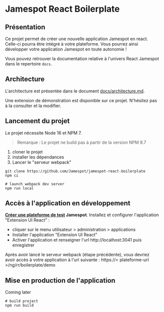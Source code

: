 # Jamespot React Boilerplate

## Présentation

Ce projet permet de créer une nouvelle application Jamespot en react. Celle-ci pourra être intégré à votre plateforme. Vous pourrez ainsi développer votre application Jamespot en toute autonomie !

Vous pouvez retrouver la documentation relative à l'univers React Jamespot dans le repertoire `docs`.

## Architecture

L'architecture est présentée dans le document [docs/architecture.md](docs/architecture.md).

Une extension de démonstration est disponible sur ce projet. N'hésitez pas à la consulter et la modifier.

## Lancement du projet

Le projet nécessite Node 16 et NPM 7.

> Remarque : Le projet ne build pas à partir de la version NPM 8.7

1. cloner le projet
2. installer les dépendances
3. Lancer le "serveur webpack"

```shell
git clone https://github.com/Jamespot/jamespot-react-boilerplate
npm ci

# launch webpack dev server
npm run local
```

## Accès à l'application en développement

**[Créer une plateforme de test](https://launch.jamespot.com/?utm_source=jamespot.io&utm_medium=react&utm_campaign=documentation) Jamespot**. Installez et configurer l'application "Extension UI React" :

-   cliquer sur le menu utilisateur > administration > applications
-   Installer l'application "Extension UI React"
-   Activer l'application et renseigner l'url http://localhost:3041 puis enregistrer

Après avoir lancé le serveur webpack (étape précédente), vous devriez avoir accès à votre application à l'url suivante : https://< plateforme-url >/ng/rr/boilerplate/demo

## Mise en production de l'application

Coming later

```shell
# build project
npm run build
```
